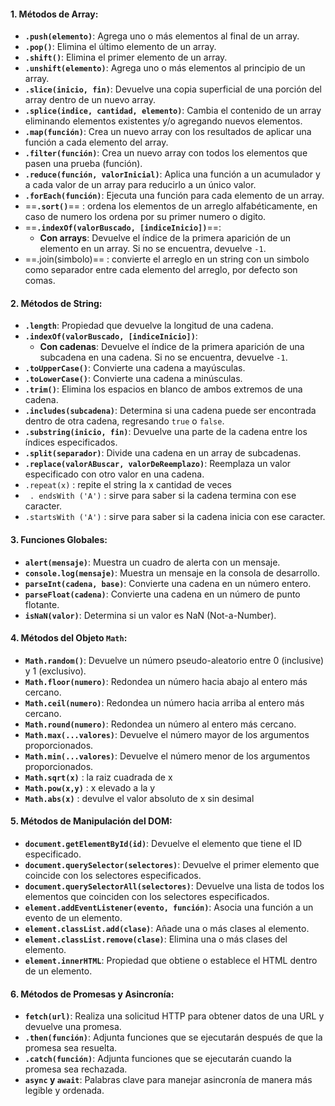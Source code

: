 #### **1. Métodos de Array:**

- **`.push(elemento)`**: Agrega uno o más elementos al final de un array.
- **`.pop()`**: Elimina el último elemento de un array.
- **`.shift()`**: Elimina el primer elemento de un array.
- **`.unshift(elemento)`**: Agrega uno o más elementos al principio de un array.
- **`.slice(inicio, fin)`**: Devuelve una copia superficial de una porción del array dentro de un nuevo array.
- **`.splice(indice, cantidad, elemento)`**: Cambia el contenido de un array eliminando elementos existentes y/o agregando nuevos elementos.
- **`.map(función)`**: Crea un nuevo array con los resultados de aplicar una función a cada elemento del array.
- **`.filter(función)`**: Crea un nuevo array con todos los elementos que pasen una prueba (función).
- **`.reduce(función, valorInicial)`**: Aplica una función a un acumulador y a cada valor de un array para reducirlo a un único valor.
- **`.forEach(función)`**: Ejecuta una función para cada elemento de un array.
- ==**``.sort()``**== : ordena los elementos de un arreglo alfabéticamente, en caso de numero los ordena por su primer numero o digito. 
-  ==**`.indexOf(valorBuscado, [indiceInicio])`**==:
	- **Con arrays**: Devuelve el índice de la primera aparición de un elemento en un array. Si no se encuentra, devuelve `-1`.
- ==.join(simbolo)== : convierte el arreglo en un string con un simbolo como separador entre cada elemento del arreglo, por defecto son comas. 


#### **2. Métodos de String:**

- **`.length`**: Propiedad que devuelve la longitud de una cadena.
-  **`.indexOf(valorBuscado, [indiceInicio])`**:
	- **Con cadenas**: Devuelve el índice de la primera aparición de una subcadena en una cadena. Si no se encuentra, devuelve `-1`.
- **`.toUpperCase()`**: Convierte una cadena a mayúsculas.
- **`.toLowerCase()`**: Convierte una cadena a minúsculas.
- **`.trim()`**: Elimina los espacios en blanco de ambos extremos de una cadena.
- **`.includes(subcadena)`**: Determina si una cadena puede ser encontrada dentro de otra cadena, regresando `true` o `false`.
- **`.substring(inicio, fin)`**: Devuelve una parte de la cadena entre los índices especificados.
- **`.split(separador)`**: Divide una cadena en un array de subcadenas.
- **`.replace(valorABuscar, valorDeReemplazo)`**: Reemplaza un valor especificado con otro valor en una cadena.
- ``.repeat(x)`` : repite el string la x cantidad de veces 
- `` . endsWith ('A')`` : sirve para saber si la cadena termina con ese caracter. 
- ``.startsWith ('A')`` : sirve para saber si la cadena inicia con ese caracter. 
#### **3. Funciones Globales:**

- **`alert(mensaje)`**: Muestra un cuadro de alerta con un mensaje.
- **`console.log(mensaje)`**: Muestra un mensaje en la consola de desarrollo.
- **`parseInt(cadena, base)`**: Convierte una cadena en un número entero.
- **`parseFloat(cadena)`**: Convierte una cadena en un número de punto flotante.
- **`isNaN(valor)`**: Determina si un valor es NaN (Not-a-Number).

#### **4. Métodos del Objeto `Math`:**

- **`Math.random()`**: Devuelve un número pseudo-aleatorio entre 0 (inclusive) y 1 (exclusivo).
- **`Math.floor(numero)`**: Redondea un número hacia abajo al entero más cercano.
- **`Math.ceil(numero)`**: Redondea un número hacia arriba al entero más cercano.
- **`Math.round(numero)`**: Redondea un número al entero más cercano.
- **`Math.max(...valores)`**: Devuelve el número mayor de los argumentos proporcionados.
- **`Math.min(...valores)`**: Devuelve el número menor de los argumentos proporcionados.
- **`Math.sqrt(x)`** : la raiz cuadrada de x 
- **`Math.pow(x,y)`** : x elevado a la y 
- **`Math.abs(x)`** : devulve el valor absoluto de x sin desimal
#### **5. Métodos de Manipulación del DOM:**

- **`document.getElementById(id)`**: Devuelve el elemento que tiene el ID especificado.
- **`document.querySelector(selectores)`**: Devuelve el primer elemento que coincide con los selectores especificados.
- **`document.querySelectorAll(selectores)`**: Devuelve una lista de todos los elementos que coinciden con los selectores especificados.
- **`element.addEventListener(evento, función)`**: Asocia una función a un evento de un elemento.
- **`element.classList.add(clase)`**: Añade una o más clases al elemento.
- **`element.classList.remove(clase)`**: Elimina una o más clases del elemento.
- **`element.innerHTML`**: Propiedad que obtiene o establece el HTML dentro de un elemento.

#### **6. Métodos de Promesas y Asincronía:**

- **`fetch(url)`**: Realiza una solicitud HTTP para obtener datos de una URL y devuelve una promesa.
- **`.then(función)`**: Adjunta funciones que se ejecutarán después de que la promesa sea resuelta.
- **`.catch(función)`**: Adjunta funciones que se ejecutarán cuando la promesa sea rechazada.
- **`async` y `await`**: Palabras clave para manejar asincronía de manera más legible y ordenada.

